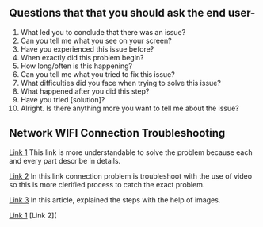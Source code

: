  ## Questions that  that you should ask the end user-
1. What led you to conclude that there was an issue?
2. Can you tell me what you see on your screen?
3. Have you experienced this issue before?
4. When exactly did this problem begin?
5. How long/often is this happening?
6. Can you tell me what you tried to fix this issue?
7. What difficulties did you face when trying to solve this issue?
8. What happened after you did this step?
9. Have you tried [solution]?
10. Alright. Is there anything more you want to tell me about the issue?

## Network WIFI Connection Troubleshooting
[Link 1](https://support.google.com/fi/answer/6183600?hl=en)
  This link is more understandable to solve the problem because each and every part describe in details.
 
[Link 2](https://www.youtube.com/watch?v=2qGdYI5Flyk)
  In this link connection problem is troubleshoot with the use of video so this is more clerified process to catch the exact problem.

[Link 3](https://www.techtarget.com/searchnetworking/tip/Wireless-network-troubleshooting-Connectivity)
 In this article, explained the steps with the help of images.

 [Link 1](https://www.networkdatapedia.com/post/acess-point-troubleshooting)
 [Link 2](
